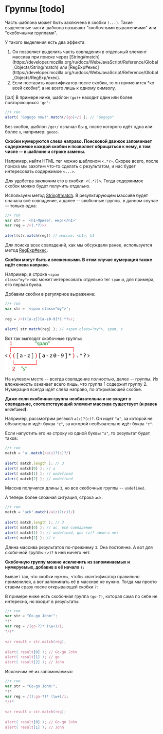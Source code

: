 # Группы [todo]

Часть шаблона может быть заключена в скобки <code class="pattern">(...)</code>. Такие выделенные части шаблона называют "скобочными выражениями" или "скобочными группами".

У такого выделения есть два эффекта:
<ol>
<li>Он позволяет выделить часть совпадения в отдельный элемент массива при поиске через [String#match](https://developer.mozilla.org/ru/docs/Web/JavaScript/Reference/Global_Objects/String/match) или [RegExp#exec](https://developer.mozilla.org/ru/docs/Web/JavaScript/Reference/Global_Objects/RegExp/exec).</li>
<li>Если поставить квантификатор после скобки, то он применится *ко всей скобке*, а не всего лишь к одному символу.</li>
</ol>

[cut]
В примере ниже, шаблон <code class="pattern">(go)+</code> находит один или более повторяющихся <code class="pattern">'go'</code>:

```js
//+ run
alert( 'Gogogo now!'.match(/(go)+/i ); // "Gogogo"
```

Без скобок, шаблон <code class="pattern">/go+/</code> означал бы <code class="subject">g</code>, после которого идёт одна или более <code class="subject">o</code>, например: <code class="match">goooo</code>.


**Скобки нумеруются слева направо. Поисковой движок запоминает содержимое каждой скобки и позволяет обращаться к нему, в том числе -- в шаблоне и строке замены.**

Например, найти HTML-тег можно шаблоном <code class="pattern">&lt;.*?&gt;</code>. Скорее всего, после поиска мы захотим что-то сделать с результатом, и нас будет интересовать содержимое `<...>`.

Для удобства заключим его в скобки: <code class="pattern">&lt;(.*?)&gt;</code>. Тогда содержимое скобок можно будет получить отдельно.

Используем метод [String#match](https://developer.mozilla.org/ru/docs/Web/JavaScript/Reference/Global_Objects/String/match). В результирующем массиве будет сначала всё совпадение, а далее -- скобочные группы, в данном случае -- только одна:

```js
//+ run
var str = '<h1>Привет, мир!</h1>'
var reg = /<(.*?)>/

alert(str.match(reg)) // массив: <h1>, h1
```

Для поиска всех совпадений, как мы обсуждали ранее, используется метод [RegExp#exec](https://developer.mozilla.org/ru/docs/Web/JavaScript/Reference/Global_Objects/RegExp/exec).

**Скобки могут быть и вложенными. В этом случае нумерация также идёт слева направо.**

Например, в строке <code class="subject">&lt;span class="my"&gt;</code> нас может интересовать отдельно тег `span` и, для примера, его первая буква.

Добавим скобки в регулярное выражение:

```js
//+ run
var str = '<span class="my">';

reg = /<(([a-z])[a-z0-9]*).*?>/;

alert( str.match(reg) ); // <span class="my">, span, s
```

Вот так выглядят скобочные группы:
<img src="groups.png">

На нулевом месте -- всегда совпадение полностью, далее -- группы. Их вложенность означает всего лишь, что группа 1 содержит группу 2. Нумерация всегда идёт слева направо, по открывающей скобке.

**Даже если скобочная группа необязательна и не входит в совпадение, соответствующий элемент массива существует (и равен `undefined`).**

Например, рассмотрим регэксп <code class="pattern">a(z)?(c)?</code>. Он ищет `"a"`, за которой не обязательно идёт буква `"z"`, за которой необязательно идёт буква `"c"`.

Если напустить его на строку из одной буквы `"a"`, то результат будет таков:

```js
//+ run
match = 'a'.match(/a(z)?(c)?/)

alert( match.length ); // 3
alert( match[0] ); // a
alert( match[1] ); // undefined
alert( match[2] ); // undefined
```

Массив получился длины `3`, но все скобочные группы -- `undefined`.

А теперь более сложная ситуация, строка <code class="subject">ack</code>:

```js
//+ run
match = 'ack'.match(/a(z)?(c)?/)

alert( match.length ); // 3
alert( match[0] ); // ac, всё совпадение
alert( match[1] ); // undefined, для (z)? ничего нет
alert( match[2] ); // c
```

Длина массива результатов по-прежнему `3`. Она постоянна. А вот для скобочной группы <code class="pattern">(z)?</code> в ней ничего нет.

**Скобочную группу можно исключить из запоминаемых и нумеруемых, добавив в её начало <code class="pattern">?:</code>**

Бывает так, что скобки нужны, чтобы квантификатор правильно применился, а вот запоминать её в массиве не нужно. Тогда мы просто ставим сразу после открывающей скобки `?:`

В примере ниже есть скобочная группа <code class="pattern">(go-?)</code>, которая сама по себе не интересна, но входит в результаты:

```js
//+ run
var str = "Go-go John!";
*!*
var reg = /(go-?)* (\w+)/i;
*/!*

var result = str.match(reg);

alert( result[0] ); // Go-go John
alert( result[1] ); // go
alert( result[2] ); // John
```

Исключим её из запоминаемых:

```js
//+ run
var str = "Go-go John!";
*!*
var reg = /(?:go-?)* (\w+)/i;
*/!*

var result = str.match(reg);

alert( result[0] ); // Go-go John
alert( result[1] ); // John
```

